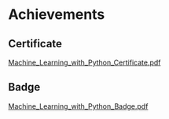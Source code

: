 

# Achievements
## Certificate
[Machine_Learning_with_Python_Certificate.pdf](https://prod-files-secure.s3.us-west-2.amazonaws.com/03e82b26-cccb-4906-bb56-adabcbdc0655/0f35a87e-0c16-48ac-af62-4e4cc34c6a19/Machine_Learning_with_Python_Certificate.pdf?X-Amz-Algorithm=AWS4-HMAC-SHA256&X-Amz-Content-Sha256=UNSIGNED-PAYLOAD&X-Amz-Credential=AKIAT73L2G45FSPPWI6X%2F20241215%2Fus-west-2%2Fs3%2Faws4_request&X-Amz-Date=20241215T132142Z&X-Amz-Expires=3600&X-Amz-Signature=ac211cc22d514c58d293c5c622aa7f03ba3c03ce6e3f4803558d0a1ef4db6c24&X-Amz-SignedHeaders=host&x-id=GetObject)
## Badge
[Machine_Learning_with_Python_Badge.pdf](https://prod-files-secure.s3.us-west-2.amazonaws.com/03e82b26-cccb-4906-bb56-adabcbdc0655/ff622a22-73d6-44e3-9c7b-e89a8e61b7aa/Machine_Learning_with_Python_Badge.pdf?X-Amz-Algorithm=AWS4-HMAC-SHA256&X-Amz-Content-Sha256=UNSIGNED-PAYLOAD&X-Amz-Credential=AKIAT73L2G45FSPPWI6X%2F20241215%2Fus-west-2%2Fs3%2Faws4_request&X-Amz-Date=20241215T132142Z&X-Amz-Expires=3600&X-Amz-Signature=d81539333a55fae484adb1d3facce633dfbb04a989f80b134be2e9a3f7ca2ff4&X-Amz-SignedHeaders=host&x-id=GetObject)